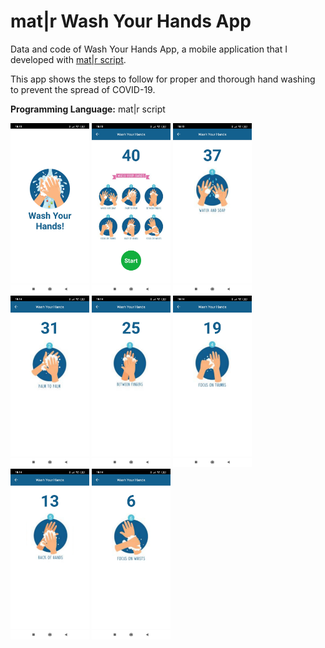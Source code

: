 # mat|r Wash Your Hands App
Data and code of Wash Your Hands App, a mobile application that I developed with [mat|r script](https://www.matrproject.com/).

This app shows the steps to follow for proper and thorough hand washing to prevent the spread of COVID-19.

**Programming Language:** mat|r script

<img src="Images/img-A.jpg" width="25%" height="25%">
<img src="Images/img-B.jpg" width="25%" height="25%">
<img src="Images/img-C.jpg" width="25%" height="25%">
<img src="Images/img-D.jpg" width="25%" height="25%">
<img src="Images/img-E.jpg" width="25%" height="25%">
<img src="Images/img-F.jpg" width="25%" height="25%">
<img src="Images/img-G.jpg" width="25%" height="25%">
<img src="Images/img-H.jpg" width="25%" height="25%">
